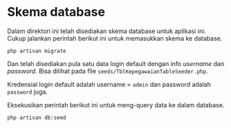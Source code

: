 Skema database
==============

Dalam direktori ini telah disediakan skema database untuk aplikasi ini.
Cukup jalankan perintah berikut ini untuk memasukkan skema ke database.

    php artisan migrate

Dan telah disediakan pula satu data login default dengan info *username* dan *password*.
Bisa dilihat pada file `seeds/TblKepegawaianTableSeeder.php`.

Kredensial login default adalah username = `admin` dan password adalah `password` juga.

Eksekusikan perintah berikut ini untuk meng-query data ke dalam database.

    php artisan db:seed
